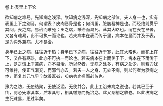 卷上·表里上下论

欲知病之难易，先知病之浅深。欲知病之浅深，先知病之部位。夫人身一也，实有表里上下之别焉。何谓表？皮肉筋骨是也；何谓里，脏腑精神是也。而经络则贯乎其间。表之病，易治而难死；里之病，难治而易死。此其大略也。而在表在里者，又各有难易，此不可执一而论也。若夫病本在表而传于里，病本在里而并及于表，是为内外兼病，尤不易治。

身半已上之病，往往近于热；身半已下之病，往往近于寒，此其大略也。而在上在下，又各有寒热，此亦不可执一而论也。若夫病本在上而传于下，病本在下而传于上，是之谓上下兼病，亦不易治。所以然者，无病之处多，有病之处少，则精力犹可维持，使正气渐充，而邪气亦去。若夫一人之身，无处不病，则以何者为驱病之本，而复其元气乎？故善医者，知病势之盛而必传也。

豫为之防，无使结聚，无使泛滥，无使并合，此上工治未病之说也。若其已至于传，则必先求其本，后求其标，相其缓急而施治之。此又桑榆之收也。以此决病之生死难易，思过半矣。

